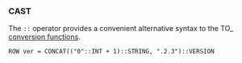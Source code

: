 <!--
This is generated by ESQL’s AbstractFunctionTestCase. Do no edit it. See ../README.md for how to regenerate it.
-->

### CAST
The `::` operator provides a convenient alternative syntax to the TO_<type> [conversion functions](https://www.elastic.co/docs/reference/elasticsearch/query-languages/esql/esql-functions-operators#esql-type-conversion-functions).

```esql
ROW ver = CONCAT(("0"::INT + 1)::STRING, ".2.3")::VERSION
```
